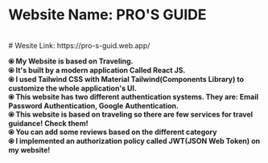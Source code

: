 # Website Name: PRO'S GUIDE
</br>
# Wesite Link: https://pro-s-guid.web.app/

**⦿ My Website is based on Traveling.**
</br>
**⦿ It's built by a modern application Called React JS.**
</br>
**⦿ I used Tailwind CSS with Material Tailwind(Components Library) to customize the whole application's UI.**
</br>
**⦿ This website has two different authentication systems. They are: Email Password Authentication, Google Authentication.**
</br>
**⦿ This website is based on traveling so there are few services for travel guidance! Check them!**
</br>
**⦿ You can add some reviews based on the different category**
</br>
**⦿ I implemented an authorization policy called JWT(JSON Web Token) on my website!**

